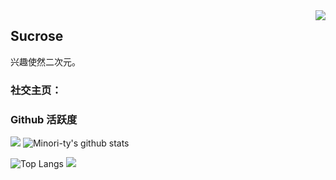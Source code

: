 <img align="right" src="https://count.getloli.com/get/@:sucrose22?theme=rule34">

## Sucrose

兴趣使然二次元。

### **社交主页：**

 
### Github 活跃度

[![](https://activity-graph.herokuapp.com/graph?username=sucrose22&theme=dracula)](https://github.com/ashutosh00710/github-readme-activity-graph)
![Minori-ty's github stats](https://github-readme-stats.vercel.app/api?username=sucrose22&show_icons=true&theme=vue)

![Top Langs](https://github-readme-stats.vercel.app/api/top-langs/?username=Minori-ty&langs_count=6)
![](https://github-readme-stats.vercel.app/api/top-langs/?username=sucrose22&layout=compact&langs_count=6)
